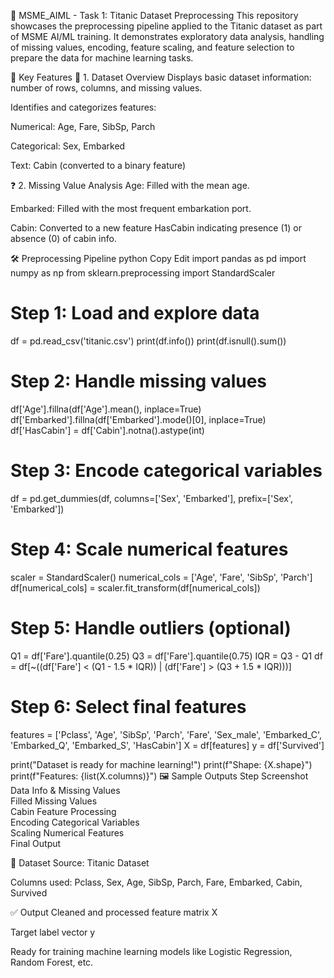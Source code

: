 🚢 MSME_AIML - Task 1: Titanic Dataset Preprocessing
This repository showcases the preprocessing pipeline applied to the Titanic dataset as part of MSME AI/ML training. It demonstrates exploratory data analysis, handling of missing values, encoding, feature scaling, and feature selection to prepare the data for machine learning tasks.

📌 Key Features
🧾 1. Dataset Overview
Displays basic dataset information: number of rows, columns, and missing values.

Identifies and categorizes features:

Numerical: Age, Fare, SibSp, Parch

Categorical: Sex, Embarked

Text: Cabin (converted to a binary feature)

❓ 2. Missing Value Analysis
Age: Filled with the mean age.

Embarked: Filled with the most frequent embarkation port.

Cabin: Converted to a new feature HasCabin indicating presence (1) or absence (0) of cabin info.

🛠️ Preprocessing Pipeline
python
Copy
Edit
import pandas as pd
import numpy as np
from sklearn.preprocessing import StandardScaler

# Step 1: Load and explore data
df = pd.read_csv('titanic.csv')
print(df.info())
print(df.isnull().sum())

# Step 2: Handle missing values
df['Age'].fillna(df['Age'].mean(), inplace=True)
df['Embarked'].fillna(df['Embarked'].mode()[0], inplace=True)
df['HasCabin'] = df['Cabin'].notna().astype(int)

# Step 3: Encode categorical variables
df = pd.get_dummies(df, columns=['Sex', 'Embarked'], prefix=['Sex', 'Embarked'])

# Step 4: Scale numerical features
scaler = StandardScaler()
numerical_cols = ['Age', 'Fare', 'SibSp', 'Parch']
df[numerical_cols] = scaler.fit_transform(df[numerical_cols])

# Step 5: Handle outliers (optional)
Q1 = df['Fare'].quantile(0.25)
Q3 = df['Fare'].quantile(0.75)
IQR = Q3 - Q1
df = df[~((df['Fare'] < (Q1 - 1.5 * IQR)) | (df['Fare'] > (Q3 + 1.5 * IQR)))]

# Step 6: Select final features
features = ['Pclass', 'Age', 'SibSp', 'Parch', 'Fare', 'Sex_male', 
            'Embarked_C', 'Embarked_Q', 'Embarked_S', 'HasCabin']
X = df[features]
y = df['Survived']

print("Dataset is ready for machine learning!")
print(f"Shape: {X.shape}")
print(f"Features: {list(X.columns)}")
🖼️ Sample Outputs
Step	Screenshot
Data Info & Missing Values	
Filled Missing Values	
Cabin Feature Processing	
Encoding Categorical Variables	
Scaling Numerical Features	
Final Output	

📂 Dataset
Source: Titanic Dataset

Columns used: Pclass, Sex, Age, SibSp, Parch, Fare, Embarked, Cabin, Survived

✅ Output
Cleaned and processed feature matrix X

Target label vector y

Ready for training machine learning models like Logistic Regression, Random Forest, etc.
